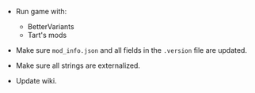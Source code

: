 - Run game with:
  - BetterVariants
  - Tart's mods
- Make sure `mod_info.json` and all fields in the `.version` file are updated.
- Make sure all strings are externalized.

- Update wiki.